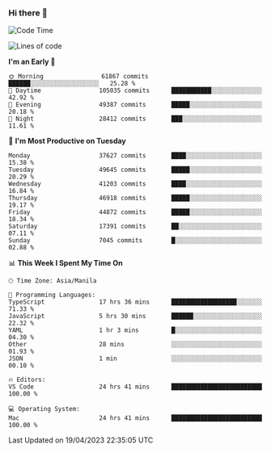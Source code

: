 ### Hi there 👋

<!--START_SECTION:waka-->
![Code Time](http://img.shields.io/badge/Code%20Time-3%2C862%20hrs%2029%20mins-blue)

![Lines of code](https://img.shields.io/badge/From%20Hello%20World%20I%27ve%20Written-100.0%20million%20lines%20of%20code-blue)

**I'm an Early 🐤** 

```text
🌞 Morning                61867 commits       ██████░░░░░░░░░░░░░░░░░░░   25.28 % 
🌆 Daytime                105035 commits      ███████████░░░░░░░░░░░░░░   42.92 % 
🌃 Evening                49387 commits       █████░░░░░░░░░░░░░░░░░░░░   20.18 % 
🌙 Night                  28412 commits       ███░░░░░░░░░░░░░░░░░░░░░░   11.61 % 
```
📅 **I'm Most Productive on Tuesday** 

```text
Monday                   37627 commits       ████░░░░░░░░░░░░░░░░░░░░░   15.38 % 
Tuesday                  49645 commits       █████░░░░░░░░░░░░░░░░░░░░   20.29 % 
Wednesday                41203 commits       ████░░░░░░░░░░░░░░░░░░░░░   16.84 % 
Thursday                 46918 commits       █████░░░░░░░░░░░░░░░░░░░░   19.17 % 
Friday                   44872 commits       █████░░░░░░░░░░░░░░░░░░░░   18.34 % 
Saturday                 17391 commits       ██░░░░░░░░░░░░░░░░░░░░░░░   07.11 % 
Sunday                   7045 commits        █░░░░░░░░░░░░░░░░░░░░░░░░   02.88 % 
```


📊 **This Week I Spent My Time On** 

```text
🕑︎ Time Zone: Asia/Manila

💬 Programming Languages: 
TypeScript               17 hrs 36 mins      ██████████████████░░░░░░░   71.33 % 
JavaScript               5 hrs 30 mins       ██████░░░░░░░░░░░░░░░░░░░   22.32 % 
YAML                     1 hr 3 mins         █░░░░░░░░░░░░░░░░░░░░░░░░   04.30 % 
Other                    28 mins             ░░░░░░░░░░░░░░░░░░░░░░░░░   01.93 % 
JSON                     1 min               ░░░░░░░░░░░░░░░░░░░░░░░░░   00.10 % 

🔥 Editors: 
VS Code                  24 hrs 41 mins      █████████████████████████   100.00 % 

💻 Operating System: 
Mac                      24 hrs 41 mins      █████████████████████████   100.00 % 
```


 Last Updated on 19/04/2023 22:35:05 UTC
<!--END_SECTION:waka-->


<!--
**rad182/rad182** is a ✨ _special_ ✨ repository because its `README.md` (this file) appears on your GitHub profile.

Here are some ideas to get you started:

- 🔭 I’m currently working on ...
- 🌱 I’m currently learning ...
- 👯 I’m looking to collaborate on ...
- 🤔 I’m looking for help with ...
- 💬 Ask me about ...
- 📫 How to reach me: ...
- 😄 Pronouns: ...
- ⚡ Fun fact: ...
-->
